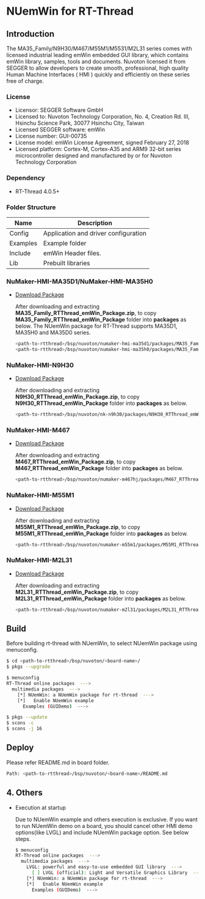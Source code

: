 # NUemWin for RT-Thread

## **Introduction**

The MA35_Family/N9H30/M467/M55M1/M5531/M2L31 series comes with licensed industrial leading emWin embedded GUI library, which contains emWin library, samples, tools and documents. Nuvoton licensed it from SEGGER to allow developers to create smooth, professional, high quality Human Machine Interfaces ( HMI ) quickly and efficiently on these series free of charge.

### **License**

- Licensor:                 SEGGER Software GmbH
- Licensed to:              Nuvoton Technology Corporation, No. 4, Creation Rd. III, Hsinchu Science Park, 30077 Hsinchu City, Taiwan
- Licensed SEGGER software: emWin
- License number:           GUI-00735
- License model:            emWin License Agreement, signed February 27, 2018
- Licensed platform:        Cortex-M, Cortex-A35 and ARM9 32-bit series microcontroller designed and manufactured by or for Nuvoton Technology Corporation

### **Dependency**

- RT-Thread 4.0.5+

### **Folder Structure**

  | Name | Description |
  | ---- | ---- |
  | Config | Application and driver configuration |
  | Examples | Example folder |
  | Include  | emWin Header files. |
  | Lib  | Prebuilt libraries |

### **NuMaker-HMI-MA35D1/NuMaker-HMI-MA35H0**

- [Download Package](https://www.nuvoton.com/products/microprocessors/arm-cortex-a35-mpus/ma35d1-high-performance-edge-iiot-series/?group=Software&tab=2)

  After downloading and extracting **MA35_Family_RTThread_emWin_Package.zip**, to copy **MA35_Family_RTThread_emWin_Package** folder into **packages** as below.
  The NUemWin package for RT-Thread supports MA35D1, MA35H0 and MA35D0 series.

  ```bash
  <path-to-rtthread>/bsp/nuvoton/numaker-hmi-ma35d1/packages/MA35_Family_RTThread_emWin_Package
  <path-to-rtthread>/bsp/nuvoton/numaker-hmi-ma35h0/packages/MA35_Family_RTThread_emWin_Package
  ```

### **NuMaker-HMI-N9H30**

- [Download Package](https://www.nuvoton.com/products/microprocessors/arm9-mpus/-n9h-series/?group=Software&rt=HMI%20Library&tab=2)

  After downloading and extracting **N9H30_RTThread_emWin_Package.zip**, to copy **N9H30_RTThread_emWin_Package** folder into **packages** as below.

  ```bash
  <path-to-rtthread>/bsp/nuvoton/nk-n9h30/packages/N9H30_RTThread_emWin_Package
  ```

### **NuMaker-HMI-M467**

- [Download Package](https://www.nuvoton.com/products/microcontrollers/arm-cortex-m4-mcus/m467-ethernet-crypto-series/?group=Software&rt=HMI+Library&tab=2)

  After downloading and extracting **M467_RTThread_emWin_Package.zip**, to copy **M467_RTThread_emWin_Package** folder into **packages** as below.

  ```bash
  <path-to-rtthread>/bsp/nuvoton/numaker-m467hj/packages/M467_RTThread_emWin_Package
  ```

### **NuMaker-HMI-M55M1**

- [Download Package](TBD)

  After downloading and extracting **M55M1_RTThread_emWin_Package.zip**, to copy **M55M1_RTThread_emWin_Package** folder into **packages** as below.

  ```bash
  <path-to-rtthread>/bsp/nuvoton/numaker-m55m1/packages/M55M1_RTThread_emWin_Package
  ```

### **NuMaker-HMI-M2L31**

- [Download Package](TBD)

  After downloading and extracting **M2L31_RTThread_emWin_Package.zip**, to copy **M2L31_RTThread_emWin_Package** folder into **packages** as below.

  ```bash
  <path-to-rtthread>/bsp/nuvoton/numaker-m2l31/packages/M2L31_RTThread_emWin_Package
  ```

## **Build**

  Before building rt-thread with NUemWin, to select NUemWin package using menuconfig.

  ```bash
  $ cd <path-to-rtthread>/bsp/nuvoton/<board-name>/
  $ pkgs --upgrade

  $ menuconfig
  RT-Thread online packages  --->
    multimedia packages  --->
      [*] NUemWin: a NUemWin package for rt-thread  --->
      [*]   Enable NUemWin example
        Examples (GUIDemo)  --->

  $ pkgs --update
  $ scons -c
  $ scons -j 16
  ```

## **Deploy**

  Please refer README.md in board folder.

  ```bash
  Path: <path-to-rtthread>/bsp/nuvoton/<board-name>/README.md
  ```

## 4. **Others**

- Execution at startup

    Due to NUemWin example and others execution is exclusive. If you want to run NUemWin demo on a board, you should cancel other HMI demo options(like LVGL) and include NUemWin package option. See below steps.

  ```bash
  $ menuconfig
  RT-Thread online packages  --->
    multimedia packages  --->
      LVGL: powerful and easy-to-use embedded GUI library  --->
        [ ] LVGL (official): Light and Versatile Graphics Library  --->
      [*] NUemWin: a NUemWin package for rt-thread  --->
      [*]   Enable NUemWin example
        Examples (GUIDemo)  --->
  ```
